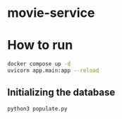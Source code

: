 # movie-service

# How to run

```sh
docker compose up -d
uvicorn app.main:app --reload
```

## Initializing the database
```sh
python3 populate.py
```